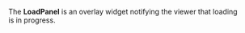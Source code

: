 The **LoadPanel** is&nbsp;an&nbsp;overlay widget notifying the viewer that loading is&nbsp;in&nbsp;progress.